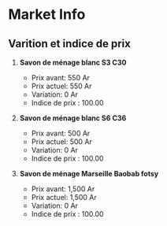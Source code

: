 # Market Info

## Varition et indice de prix

1. **Savon de ménage blanc S3 C30**
   - Prix avant: 550 Ar
   - Prix actuel: 550 Ar
   - Variation: 0 Ar
   - Indice de prix : 100.00

2. **Savon de ménage blanc S6 C36**
   - Prix avant: 500 Ar
   - Prix actuel: 500 Ar
   - Variation: 0 Ar
   - Indice de prix : 100.00

3. **Savon de ménage Marseille Baobab fotsy**
   - Prix avant: 1,500 Ar
   - Prix actuel: 1,500 Ar
   - Variation: 0 Ar
   - Indice de prix : 100.00

